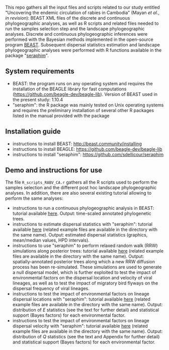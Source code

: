 This repo gathers all the input files and scripts related to our study entitled "Uncovering the endemic circulation of rabies in Cambodia" (Mayan *et al*., *in revision*): BEAST XML files of the discrete and continuous phylogeographic analyses, as well as R scripts and related files needed to run the samples selection step and the landscape phylogeographic analyses. Discrete and continuous phylogeographic inferences were performed with the Bayesian methods implemented in the open-source program [BEAST](http://github.com/beast-dev/beast-mcmc). Subsequent dispersal statistics estimation and landscape phylogeographic analyses were performed with R functions available in the package "[seraphim](http://evolve.zoo.ox.ac.uk/Evolve/Seraphim.html)".

## System requirements

- BEAST: the program runs on any operating system and requires the installation of the BEAGLE library for fast computations (https://github.com/beagle-dev/beagle-lib). Version of BEAST used in the present study: 1.10.4
- "seraphim": the R package was mainly tested on Unix operating systems and requires the preliminary installation of several other R packages listed in the manual provided with the package

## Installation guide

- instructions to install BEAST: http://beast.community/installing
- instructions to install BEAGLE: https://github.com/beagle-dev/beagle-lib
- instructions to install "seraphim": https://github.com/sdellicour/seraphim

## Demo and instructions for use

The file `R_scripts_RABV_CA.r` gathers all the R scripts used to perform the samples selection and the different post hoc landscape phylogeographic analyses. In addition, there are also several existing tutorial allowing to perform the same analyses:
- instructions to run a continuous phylogeographic analysis in BEAST: tutorial available [here](https://beast.community/workshop_continuous_diffusion_yfv). Output: time-scaled annotated phylogenetic trees.
- instructions to estimate dispersal statistics with "seraphim": tutorial available [here](https://github.com/sdellicour/seraphim/blob/master/tutorials/Estimating_dispersal_statistics.pdf) (related example files are available in the directory with the same name). Output: estimated dispersal statistics (graphics, mean/median values, HPD intervals).
- instructions to use "seraphim" to perform relaxed random walk (RRW) simulations along posterior trees: tutorial available [here](https://github.com/sdellicour/seraphim/blob/master/tutorials/RRW_simulations_along_trees.pdf) (related example files are available in the directory with the same name). Output: spatially-annotated posterior trees along which a new RRW diffusion process has been re-simulated. These simulations are used to generate a null dispersal model, which is further exploited to test the impact of environmental factors on the dispersal location and velocity of viral lineages, as well as to test the impact of migratory bird flyways on the dispersal frequency of viral lineages.
- instructions to test the impact of environmental factors on lineage dispersal locations with "seraphim": tutorial available [here](https://github.com/sdellicour/seraphim/blob/master/tutorials/Impact_on_dispersal_direction.pdf) (related example files are available in the directory with the same name). Output: distribution of *E* statistics (see the text for further detail) and statistical support (Bayes factors) for each environmental factor.
- instructions to test the impact of environmental factors on lineage dispersal velocity with "seraphim": tutorial available [here](https://github.com/sdellicour/seraphim/blob/master/tutorials/Impact_on_dispersal_velocity.pdf) (related example files are available in the directory with the same name). Output: distribution of *Q* statistics (see the text and Appendix for further detail) and statistical support (Bayes factors) for each environmental factor.

